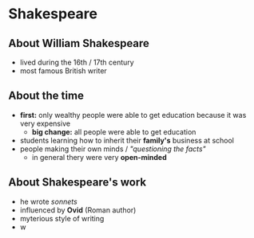 # Shakespeare

## About William Shakespeare

- lived during the 16th / 17th century
- most famous British writer

## About the time

- **first:** only wealthy people were able to get education because it was very expensive
	- **big change:** all people were able to get education
- students learning how to inherit their **family's** business at school
- people making their own minds / *"questioning the facts"*
	- in general thery were very **open-minded**

## About Shakespeare's work

- he wrote *sonnets*
- influenced by **Ovid** (Roman author)
- myterious style of writing
- w

<!--stackedit_data:
eyJoaXN0b3J5IjpbLTc4ODExMzQ2N119
-->